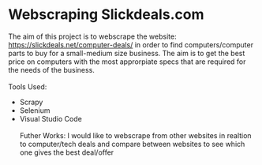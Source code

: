 # Webscraping Slickdeals.com
The aim of this project is to webscrape the website: https://slickdeals.net/computer-deals/ in order to find computers/computer parts to buy for a small-medium size business. The aim is to get the best price on computers with the most approrpiate specs that are required for the needs of the business.
<br> <br>
Tools Used:
- Scrapy
- Selenium
- Visual Studio Code
<br><br>
Futher Works: I would like to webscrape from other websites in realtion to computer/tech deals and compare between websites to see which one gives the best deal/offer 
